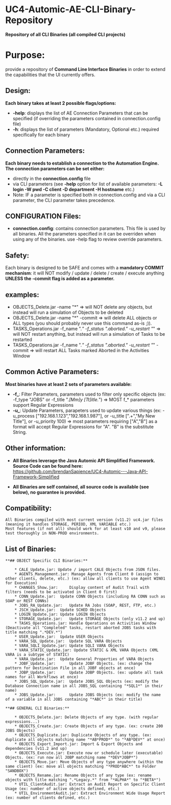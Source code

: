 # UC4-Automic-AE-CLI-Binary-Repository

**Repository of all CLI Binaries (all compiled CLI projects)**

# Purpose:

provide a repository of **Command Line Interface Binaries** in order to extend the capabilities that the UI currently offers.

## Design:

**Each binary takes at least 2 possible flags/options:**
* **-help**: displays the list of AE Connection Parameters that can be specified (if overriding the parameters contained in connection.config file)
* **-h**:    displays the list of parameters (Mandatory, Optional etc.) required specifically for each binary

## Connection Parameters:

**Each binary needs to establish a connection to the Automation Engine. The connection parameters can be set either:**
* directly in the **connection.config** file
* via CLI parameters (see **-help** option for list of available parameters: **-L login -W pwd -C client -D department -H hostname** etc.)
* Note: IF a parameter is specified both in connection.config and via a CLI parameter, the CLI parameter takes precedence. 

## CONFIGURATION Files:

* **connection.config**: contains connection parameters. This file is used by all binaries. All the parameters specified in it can be overriden when using any of the binaries. use -help flag to review override parameters.
	
## Safety:

Each binary is designed to be SAFE and comes with a **mandatory COMMIT mechanism**: it will NOT modify / update / delete / create / execute anything **UNLESS the -commit flag is added as a parameter.**
## examples: 
* OBJECTS_Delete.jar -name "*" => will NOT delete any objects, but instead will run a simulation of Objects to be deleted
* OBJECTS_Delete.jar -name "*" -commit => will delete ALL objects or ALL types (you should probably never use this command as-is ;)).
* TASKS_Operations.jar -f_name ".*" -f_status ".*aborted.*" -u_restart "*" => will NOT restart anything, but instead will run a simulation of Tasks to be restarted
* TASKS_Operations.jar -f_name ".*" -f_status ".*aborted.*" -u_restart "*" -commit => will restart ALL Tasks marked Aborted in the Activities Window	

## Common Active Parameters: 

**Most binaries have at least 2 sets of parameters available:**
* **-f_**: Filter Parameters, parameters used to filter only specific objects (ex: -f_type "JOBS" or -f_title ".*[Mm]y [Tt]itle.*") => MOST f_* parameters support Regular Expressions
* **-u_**: Update Parameters, parapeters used to update various things (ex: -u_process ["192.168.1.123","192.168.1.987"], or -u_title [".+","My New Title"], or -u_priority 100) => most parameters requiring ["A","B"] as a format will accept Regular Expressions for "A". "B" is the substitute String.  

## Other information: 

* **All Binaries leverage the Java Automic API Simplified Framework. Source Code can be found here:** https://github.com/brendanSapience/UC4-Automic---Java-API-Framework-Simplified
	
* **All Binaries are self contained, all source code is available (see below), no guarantee is provided.**

## Compatibility:

	All Binaries compiled with most current version (v11.2) uc4.jar files (meaning it handles STORAGE, PERIOD, XML VARIABLE etc.)
	Most features (if not all) should work for at least v10 and v9, please test thoroughly in NON-PROD environments.

## List of Binaries:

	**## OBJECT Specific CLI Binaries:**

		* CALE_Update.jar: Update / import CALE Objects from JSON files. 
		* AGENTS_Management.jar: Manage Agents from Client 0 (assign to other clients, delete, etc.) (ex: allow all clients to use Agent WIN01 for Execution)
		* CHANGES_Show.jar: 	Display content of Audit Trail with filters (needs to be activated in Client 0 first)	
		* CONN_Update.jar:	Update CONN Objects (including RA CONN such as SOAP or REST CONNs)
		* JOBS_RA_Update.jar:	Update RA Jobs (SOAP, REST, FTP, etc.)
		* JSCH_Update.jar:	Update SCHED Objects
		* LOGIN_Update.jar:	Update LOGIN Objects
		* STORAGE_Update.jar:	Update STORAGE Objects (only v11.2 and up)
		* TASKS_Operations.jar: Handle Operations on Activities Window (Deactivate all "Completed" tasks, restart aborted JOBS tasks with title matching ".*DEV.*")
		* USER_Update.jar:	Update USER Objects
		* VARA_SQL_Update.jar:	Update SQL VARA Objects
		* VARA_SQLI_Update.jar:	Update SQLI VARA Objects
		* VARA_STATIC_Update.jar: Update STATIC & XML VARA Objects (XML VARA is a subtype of STATIC)
		* VARA_Update.jar:	Update General Properties of VARA Objects
		* JOBF_Update.jar:      Update JOBF Objects. (ex: change the pattern for Destination File in all JOBF objects at once)
		* JOBP_Update.jar:      Update JOBP Objects. (ex: update all task names for all Workflows at once)
		* JOBS_SQL_Update.jar:  Update JOBS_SQL Objects (ex: modify the Database Connection name in all JOBS_SQL containing "*SQL1*" in their name)
		* JOBS_Update.jar:      Update JOBS Objects (ex: modify the name of a variable in all JOBS containing "*ABC*" in their title)

	**## GENERAL CLI Binaries:**

		* OBJECTS_Delete.jar: Delete Objects of any type. (with regular expressions...)
		* OBJECTS_Create.jar: Create Objects of any type. (ex: create 200 JOBS Objects)
		* OBJECTS_Duplicate.jar: Duplicate Objects of any type. (ex: duplicate all objects matching name "*AB*PROD*" to "*AB*DEV*" at once)
		* OBJECTS_Export_Import.jar: Import & Export Objects and dependencies (v11.2 and up)
		* OBJECTS_Execute.jar: Execute now or schedule later (executable) Objects. (ex: run now all JOBP matching name "*DEV*JOBP*")
		* OBJECTS_Move.jar: Move Objects of any type anywhere (within the same client) (ex: move all objects matching "*PROD*ABC*" to Folder "SANDBOX")
		* OBJECTS_Rename.jar: Rename Objects of any type (ex: rename objects with title matching ".*Legacy.*" from "*ALPHA*" to "*BETA*")
		* UTIL_ClientAudit.jar: Extract an Audit Report on Specific Client Usage (ex: number of active objects defined, etc.) 
		* UTIL_EnvironmentAudit.jar: Extract Environment Wide Usage Report (ex: number of clients defined, etc.)
		
		

